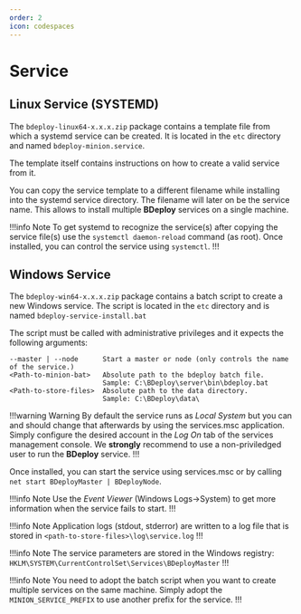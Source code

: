 ```yaml
---
order: 2
icon: codespaces
---
```

# Service

## Linux Service (SYSTEMD)
The `bdeploy-linux64-x.x.x.zip` package contains a template file from which a systemd service can be created. It is
located in the `etc` directory and named `bdeploy-minion.service`.

The template itself contains instructions on how to create a valid service from it.

You can copy the service template to a different filename while installing into the systemd service directory. The
filename will later on be the service name. This allows to install multiple **BDeploy** services on a single machine.

!!!info Note 
To get systemd to recognize the service(s) after copying the service file(s) use the `systemctl daemon-reload` command (as root).
Once installed, you can control the service using `systemctl`.
!!!

## Windows Service

The `bdeploy-win64-x.x.x.zip` package contains a batch script to create a new Windows service. The script is located in 
the `etc` directory and is named `bdeploy-service-install.bat`

The script must be called with administrative privileges and it expects the following arguments:

```
--master | --node      Start a master or node (only controls the name of the service.)
<Path-to-minion-bat>   Absolute path to the bdeploy batch file. 
                       Sample: C:\BDeploy\server\bin\bdeploy.bat
<Path-to-store-files>  Absolute path to the data directory.  
                       Sample: C:\BDeploy\data\
```

!!!warning Warning
By default the service runs as _Local System_ but you can and should change that afterwards by using the services.msc application. Simply configure the desired account in the _Log On_ tab of the services management console. We **strongly** recommend to use a non-priviledged user to run the **BDeploy** service.
!!!

Once installed, you can start the service using services.msc or by calling `net start BDeployMaster | BDeployNode`.

!!!info Note
Use the _Event Viewer_ (Windows Logs->System) to get more information when the service fails to start.
!!!

!!!info Note
Application logs (stdout, stderror) are written to a log file that is stored in `<path-to-store-files>\log\service.log`
!!!

!!!info Note
The service parameters are stored in the Windows registry: `HKLM\SYSTEM\CurrentControlSet\Services\BDeployMaster`
!!!

!!!info Note
You need to adopt the batch script when you want to create multiple services on the same machine. Simply adopt the
`MINION_SERVICE_PREFIX` to use another prefix for the service.
!!!